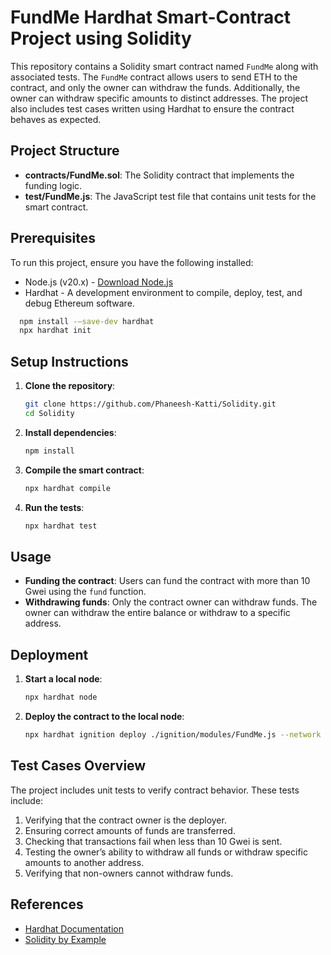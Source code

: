 # FundMe Hardhat Smart-Contract Project using Solidity

This repository contains a Solidity smart contract named `FundMe` along with associated tests. The `FundMe` contract allows users to send ETH to the contract, and only the owner can withdraw the funds. Additionally, the owner can withdraw specific amounts to distinct addresses. The project also includes test cases written using Hardhat to ensure the contract behaves as expected.

## Project Structure

- **contracts/FundMe.sol**: The Solidity contract that implements the funding logic.
- **test/FundMe.js**: The JavaScript test file that contains unit tests for the smart contract.

## Prerequisites

To run this project, ensure you have the following installed:
- Node.js (v20.x) - [Download Node.js](https://nodejs.org/en/download/package-manager)
- Hardhat - A development environment to compile, deploy, test, and debug Ethereum software.
```bash
  npm install -–save-dev hardhat
  npx hardhat init
```
## Setup Instructions

1. **Clone the repository**:
    ```bash
    git clone https://github.com/Phaneesh-Katti/Solidity.git
    cd Solidity
    ```

2. **Install dependencies**:
    ```bash
    npm install
    ```

3. **Compile the smart contract**:
    ```bash
    npx hardhat compile
    ```

4. **Run the tests**:
    ```bash
    npx hardhat test
    ```

## Usage

- **Funding the contract**: Users can fund the contract with more than 10 Gwei using the `fund` function.
- **Withdrawing funds**: Only the contract owner can withdraw funds. The owner can withdraw the entire balance or withdraw to a specific address.

## Deployment

1. **Start a local node**:
    ```bash
    npx hardhat node
    ```

2. **Deploy the contract to the local node**:
    ```bash
    npx hardhat ignition deploy ./ignition/modules/FundMe.js --network localhost
    ```

## Test Cases Overview

The project includes unit tests to verify contract behavior. These tests include:
1. Verifying that the contract owner is the deployer.
2. Ensuring correct amounts of funds are transferred.
3. Checking that transactions fail when less than 10 Gwei is sent.
4. Testing the owner’s ability to withdraw all funds or withdraw specific amounts to another address.
5. Verifying that non-owners cannot withdraw funds.

## References

- [Hardhat Documentation](https://hardhat.org/hardhat-runner/docs/getting-started)
- [Solidity by Example](https://solidity-by-example.org/)

